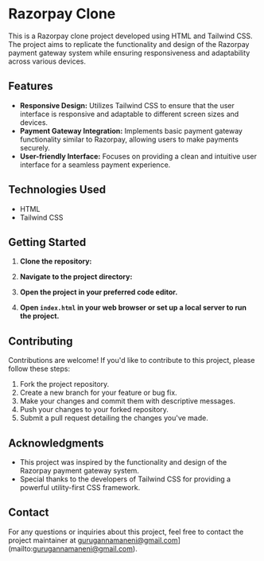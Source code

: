 # Razorpay Clone

This is a Razorpay clone project developed using HTML and Tailwind CSS. The project aims to replicate the functionality and design of the Razorpay payment gateway system while ensuring responsiveness and adaptability across various devices.

## Features

- **Responsive Design:** Utilizes Tailwind CSS to ensure that the user interface is responsive and adaptable to different screen sizes and devices.
- **Payment Gateway Integration:** Implements basic payment gateway functionality similar to Razorpay, allowing users to make payments securely.
- **User-friendly Interface:** Focuses on providing a clean and intuitive user interface for a seamless payment experience.

## Technologies Used

- HTML
- Tailwind CSS

## Getting Started

1. **Clone the repository:**


2. **Navigate to the project directory:**


3. **Open the project in your preferred code editor.**

4. **Open `index.html` in your web browser or set up a local server to run the project.**

## Contributing

Contributions are welcome! If you'd like to contribute to this project, please follow these steps:

1. Fork the project repository.
2. Create a new branch for your feature or bug fix.
3. Make your changes and commit them with descriptive messages.
4. Push your changes to your forked repository.
5. Submit a pull request detailing the changes you've made.



## Acknowledgments

- This project was inspired by the functionality and design of the Razorpay payment gateway system.
- Special thanks to the developers of Tailwind CSS for providing a powerful utility-first CSS framework.

## Contact

For any questions or inquiries about this project, feel free to contact the project maintainer at gurugannamaneni@gmail.com](mailto:gurugannamaneni@gmail.com).
